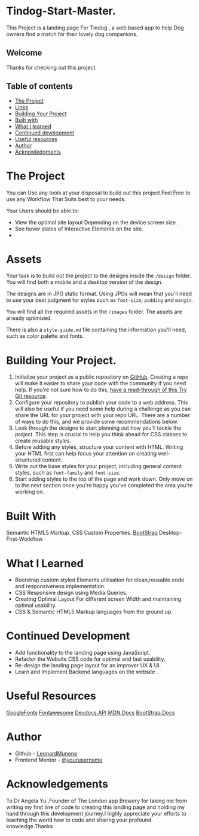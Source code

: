 # Tindog-Start-Master.
This Project is a landing page For Tindog , a web based app to help Dog owners find a match for their lovely dog companions.
## Welcome
Thanks for checking out this project.

## Table of contents

  - [The Project](#the-Project)
  - [Links](#links)
  - [Building Your Project](#building-your-project)
  - [Built with](#built-with)
  - [What I learned](#what-i-learned)
  - [Continued development](#continued-development)
  - [Useful resources](#useful-resources)
- [Author](#author)
- [Acknowledgments](#acknowledgments)

# The Project
You can Use any tools at your disposal to build out this project.Feel Free to use any Workflow That Suits best 
to your needs.

Your Users should be able to:
- View the optimal site layout Depending on the device screen size  .
- See  hover states of Interactive Elements on the site.
- 
# Assets

Your task is to build out the project to the designs inside the `/design` folder. You will find both a mobile and a desktop version of the design. 

The designs are in JPG static format. Using JPGs will mean that you'll need to use your best judgment for styles such as `font-size`, `padding` and `margin`. 


You will find all the required assets in the `/images` folder. The assets are already optimized.

There is also a `style-guide.md` file containing the information you'll need, such as color palette and fonts.


# Building Your Project.

1. Initialize your project as a public repository on [GitHub](https://github.com/). Creating a repo will make it easier to share your code with the community if you need help. If you're not sure how to do this, [have a read-through of this Try Git resource](https://try.github.io/).
2. Configure your repository to publish your code to a web address. This will also be useful if you need some help during a challenge as you can share the URL for your project with your repo URL. There are a number of ways to do this, and we provide some recommendations below.
3. Look through the designs to start planning out how you'll tackle the project. This step is crucial to help you think ahead for CSS classes to create reusable styles.
4. Before adding any styles, structure your content with HTML. Writing your HTML first can help focus your attention on creating well-structured content.
5. Write out the base styles for your project, including general content styles, such as `font-family` and `font-size`.
6. Start adding styles to the top of the page and work down. Only move on to the next section once you're happy you've completed the area you're working on.

# Built With
Semantic HTML5 Markup.
CSS Custom Properties.
[BootStrap](https://getbootstrap.com)
Desktop-First-Workflow
# What I Learned
- Bootstrap custom styled Elements utilisation for clean,reusable code and responsiveness implementation.
- CSS Responsive design using Media Queries.
- Creating Optimal Layout For different screen Width and maintaining optimal usability.
- CSS & Semantic HTML5 Markup languages from the ground up.

# Continued Development
- Add functionality to the landing page using JavaScript.
- Refactor the Website CSS code for optimal and fast usability.
- Re-design the landing page layout for an improver UX & UI.
- Learn and Implement Backend languages on the website .
# Useful Resources
[GoogleFonts](https://fonts.google.com/)
[Fontawesome](https://fontawesome.com/)
[Devdocs.API](https://devdocs.io/)
[MDN.Docs](https://developer.mozilla.org/)
[BootStrap.Docs](https://getbootstrap.com/)
# Author
- Github - [LeonardMunene](https://github.com/LeonardMunene)
- Frontend Mentor - [@yourusername](https://www.frontendmentor.io/profile/LeonardMunene)
# Acknowledgements
To Dr Angela Yu ,Founder of The London app Brewery for taking me from writing my first line of code to creating this
landing page and holding my hand through this development journey.I highly appreciate your efforts to teaching the world how to code and sharing your profound knowledge.Thanks